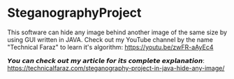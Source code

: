 # SteganographyProject
This software can hide any image behind another image of the same size by using GUI written in JAVA. Check out my YouTube channel by the name "Technical Faraz" to learn it's algorithm: https://youtu.be/zwFR-aAyEc4

𝙔𝙤𝙪 𝙘𝙖𝙣 𝙘𝙝𝙚𝙘𝙠 𝙤𝙪𝙩 𝙢𝙮 𝙖𝙧𝙩𝙞𝙘𝙡𝙚 𝙛𝙤𝙧 𝙞𝙩𝙨 𝙘𝙤𝙢𝙥𝙡𝙚𝙩𝙚 𝙚𝙭𝙥𝙡𝙖𝙣𝙖𝙩𝙞𝙤𝙣:
https://technicalfaraz.com/steganography-project-in-java-hide-any-image/
